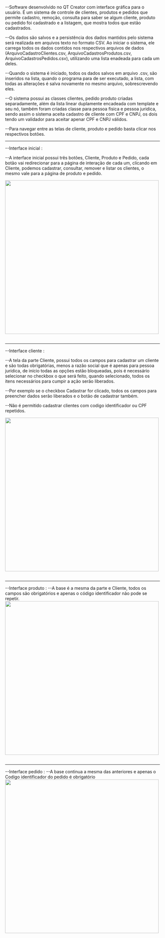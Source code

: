 
--Software desenvolvido no QT Creator com interface gráfica para o usuário. É um sistema de controle de clientes, produtos e pedidos que permite cadastro, remoção, consulta para saber se algum cliente, produto ou pedido foi cadastrado e a listagem, que mostra todos que estão cadastrados.

--Os dados são salvos e a persistência dos dados mantidos pelo sistema será realizada em arquivos texto no formato CSV. Ao iniciar o sistema, ele carrega todos os dados contidos nos respectivos arquivos de dados (ArquivoCadastroClientes.csv, ArquivoCadastrosProdutos.csv, ArquivoCadastrosPedidos.csv), utilizando uma lista enadeada para cada um deles.

--Quando o sistema é iniciado, todos os dados salvos em arquivo .csv, são inseridos na lista, quando o programa para de ser executado, a lista, com todas as alterações é salva novamente no mesmo arquivo, sobrescrevendo eles.

--O sistema possui as classes clientes, pedido produto criadas separadamente, além da lista linear duplamente encadeada com template e seu nó, também foram criadas classe para pessoa fisica e pessoa juridica, sendo assim o sistema aceita cadastro de cliente com CPF e CNPJ, os dois tendo um validador para aceitar apenar CPF e CNPJ válidos.

--Para navegar entre as telas de cliente, produto e pedido basta clicar nos respectivos botões.
<hr>
--Interface inicial :

--A interface inicial possui três botões, Cliente, Produto e Pedido, cada botão vai redirecionar para a página de interação de cada um, clicando em Cliente, podemos cadastrar, consultar, remover e listar os clientes, o mesmo vale para a página de produto e pedido.
<div align-"center">
<img height="500px" width="500px" src="https://user-images.githubusercontent.com/98671908/153858947-412f4474-826b-4a0e-9e9a-c6750e0aa209.jpg">
</div>
<br>
<hr>
--Interface cliente :

--A tela da parte Cliente, possui todos os campos para cadastrar um cliente e são todas obrigatórias, menos a razão social que é apenas para pessoa jurídica, de início todas as opções estão bloqueadas, pois é necessário selecionar no checkbox o que será feito, quando selecionado, todos os itens necessários para cumpir a ação serão liberados.
  
  --Por exemplo se o checkbox Cadastrar for clicado, todos os campos para preencher dados serão liberados e o botão de cadastrar também.
  
  --Não é permitido cadastrar clientes com codigo identificador ou CPF repetidos.
<div align-"center">
<img height="500px" width="500px" src="https://user-images.githubusercontent.com/98671908/153861150-56f2b275-465f-4282-a44b-980a25bbf953.jpg">
</div>

<br>
<hr>
--Interface produto :
--A base é a mesma da parte e Cliente, todos os campos são obrigatórios e apenas o código identificador não pode se repetir.
<div align-"center">
<img height="500px" width="500px" src="https://user-images.githubusercontent.com/98671908/153862445-1c81a330-be74-430e-8239-14521dafb412.jpg">
</div>

<br>
<hr>
--Interface pedido : 
--A base continua a mesma das anteriores e apenas o Codigo identificador do pedido é obrigatório
<div align-"center">
<img height="500px" width="500px" src="https://user-images.githubusercontent.com/98671908/153862750-cf12fd1b-fea5-4661-a009-dbea1e5affce.jpg">
</div>





